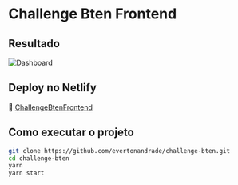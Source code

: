 # Challenge Bten Frontend

## Resultado
![Dashboard](https://i.ibb.co/gFLqFyX/bten.png)

## Deploy no Netlify
:link: [ChallengeBtenFrontend](https://eloquent-brahmagupta-d58dbe.netlify.app/sign-in)

## Como executar o projeto

```sh
git clone https://github.com/evertonandrade/challenge-bten.git
cd challenge-bten
yarn
yarn start
```
